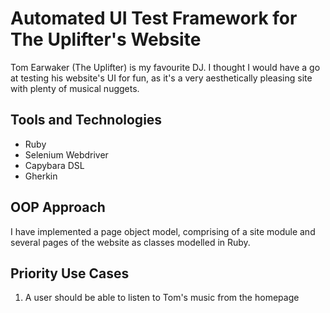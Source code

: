 # Automated UI Test Framework for The Uplifter's Website

Tom Earwaker (The Uplifter) is my favourite DJ. I thought I would have a go at testing his website's UI for fun, as it's a very aesthetically pleasing site with plenty of musical nuggets.

## Tools and Technologies
- Ruby
- Selenium Webdriver
- Capybara DSL
- Gherkin

## OOP Approach
I have implemented a page object model, comprising of a site module and several pages of the website as classes modelled in Ruby.

## Priority Use Cases
1. A user should be able to listen to Tom's music from the homepage
